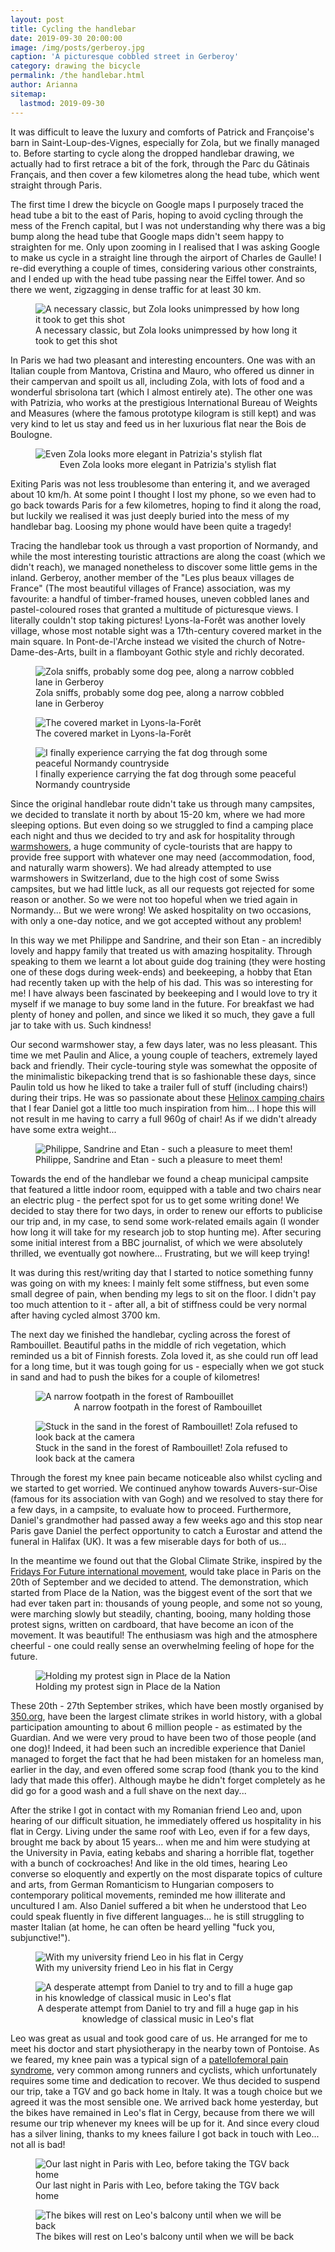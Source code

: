 ```yaml
---
layout: post
title: Cycling the handlebar
date: 2019-09-30 20:00:00
image: /img/posts/gerberoy.jpg
caption: 'A picturesque cobbled street in Gerberoy'
category: drawing the bicycle
permalink: /the handlebar.html
author: Arianna
sitemap:
  lastmod: 2019-09-30
---
```


It was difficult to leave the luxury and comforts of Patrick and Françoise's barn in Saint-Loup-des-Vignes, especially for Zola, but we finally managed to. Before starting to cycle along the dropped handlebar drawing, we actually had to first retrace a bit of the fork, through the Parc du Gâtinais Français, and then cover a few kilometres along the head tube, which went straight through Paris.   

The first time I drew the bicycle on Google maps I purposely traced the head tube a bit to the east of Paris, hoping to avoid cycling through the mess of the French capital, but I was not understanding why there was a big bump along the head tube that Google maps didn't seem happy to straighten for me. Only upon zooming in I realised that I was asking Google to make us cycle in a straight line through the airport of Charles de Gaulle! I re-did everything a couple of times, considering various other constraints, and I ended up with the head tube passing near the Eiffel tower. And so there we went, zigzagging in dense traffic for at least 30 km. 

<figure>
<img class="img-responsive center-block" src=" /img/posts/eiffel.jpg" alt="A necessary classic, but Zola looks unimpressed by how long it took to get this shot">
<figcaption>A necessary classic, but Zola looks unimpressed by how long it took to get this shot</figcaption>
</figure><p></p> 

In Paris we had two pleasant and interesting encounters. One was with an Italian couple from Mantova, Cristina and Mauro, who offered us dinner in their campervan and spoilt us all, including Zola, with lots of food and a wonderful sbrisolona tart (which I almost entirely ate). The other one was with Patrizia, who works at the prestigious International Bureau of Weights and Measures (where the famous prototype kilogram is still kept) and was very kind to let us stay and feed us in her luxurious flat near the Bois de Boulogne.  

<div id="vertical_image">
<figure>
<img class="img-responsive center-block" src=" /img/posts/patrizia.jpg" alt="Even Zola looks more elegant in Patrizia's stylish flat">
<figcaption style="text-align: center;">Even Zola looks more elegant in Patrizia's stylish flat</figcaption>
</figure><p></p>
</div>

Exiting Paris was not less troublesome than entering it, and we averaged about 10 km/h. At some point I thought I lost my phone, so we even had to go back towards Paris for a few kilometres, hoping to find it along the road, but luckily we realised it was just deeply buried into the mess of my handlebar bag. Loosing my phone would have been quite a tragedy!

Tracing the handlebar took us through a vast proportion of Normandy, and while the most interesting touristic attractions are along the coast (which we didn't reach), we managed nonetheless to discover some little gems in the inland. Gerberoy, another member of the "Les plus beaux villages de France" (The most beautiful villages of France) association, was my favourite: a handful of timber-framed houses, uneven cobbled lanes and pastel-coloured roses that granted a multitude of picturesque views. I literally couldn't stop taking pictures! Lyons-la-Forêt was another lovely village, whose most notable sight was a 17th-century covered market in the main square. In Pont-de-l'Arche instead we visited the church of Notre-Dame-des-Arts, built in a flamboyant Gothic style and richly decorated.    

<figure>
<img class="img-responsive center-block" src=" /img/posts/gerberoy2.jpg" alt="Zola sniffs, probably some dog pee, along a narrow cobbled lane in Gerberoy">
<figcaption>Zola sniffs, probably some dog pee, along a narrow cobbled lane in Gerberoy</figcaption>
</figure><p></p>

<figure>
<img class="img-responsive center-block" src=" /img/posts/lyons.jpg" alt="The covered market in Lyons-la-Forêt">
<figcaption>The covered market in Lyons-la-Forêt</figcaption>
</figure><p></p>

<figure>
<img class="img-responsive center-block" src=" /img/posts/ari-cargo.jpg" alt="I finally experience carrying the fat dog through some peaceful Normandy countryside">
<figcaption>I finally experience carrying the fat dog through some peaceful Normandy countryside</figcaption>
</figure><p></p>

Since the original handlebar route didn't take us through many campsites, we decided to translate it north by about 15-20 km, where we had more sleeping options. But even doing so we struggled to find a camping place each night and thus we decided to try and ask for hospitality through <a class="special" href="https://www.warmshowers.org/">warmshowers</a>, a huge community of cycle-tourists that are happy to provide free support with whatever one may need (accommodation, food, and naturally warm showers). We had already attempted to use warmshowers in Switzerland, due to the high cost of some Swiss campsites, but we had little luck, as all our requests got rejected for some reason or another. So we were not too hopeful when we tried again in Normandy... But we were wrong! We asked hospitality on two occasions, with only a one-day notice, and we got accepted without any problem! 

In this way we met Philippe and Sandrine, and their son Etan - an incredibly lovely and happy family that treated us with amazing hospitality. Through speaking to them we learnt a lot about guide dog training (they were hosting one of these dogs during week-ends) and beekeeping, a hobby that Etan had recently taken up with the help of his dad. This was so interesting for me! I have always been fascinated by beekeeping and I would love to try it myself if we manage to buy some land in the future. For breakfast we had plenty of honey and pollen, and since we liked it so much, they gave a full jar to take with us. Such kindness!

Our second warmshower stay, a few days later, was no less pleasant. This time we met Paulin and Alice, a young couple of teachers, extremely layed back and friendly. Their cycle-touring style was somewhat the opposite of the minimalistic bikepacking trend that is so fashionable these days, since Paulin told us how he liked to take a trailer full of stuff (including chairs!) during their trips. He was so passionate about these <a class="special" href="https://helinox.com/products/chair-one">Helinox camping chairs</a> that I fear Daniel got a little too much inspiration from him... I hope this will not result in me having to carry a full 960g of chair! As if we didn't already have some extra weight... 

<figure>
<img class="img-responsive center-block" src=" /img/posts/philippe-sandrine.jpg" alt="Philippe, Sandrine and Etan - such a pleasure to meet them!">
<figcaption>Philippe, Sandrine and Etan - such a pleasure to meet them!</figcaption>
</figure><p></p>

Towards the end of the handlebar we found a cheap municipal campsite that featured a little indoor room, equipped with a table and two chairs near an electric plug - the perfect spot for us to get some writing done! We decided to stay there for two days, in order to renew our efforts to publicise our trip and, in my case, to send some work-related emails again (I wonder how long it will take for my research job to stop hunting me). After securing some initial interest from a BBC journalist, of which we were absolutely thrilled, we eventually got nowhere... Frustrating, but we will keep trying!

It was during this rest/writing day that I started to notice something funny was going on with my knees: I mainly felt some stiffness, but even some small degree of pain, when bending my legs to sit on the floor. I didn't pay too much attention to it - after all, a bit of stiffness could be very normal after having cycled almost 3700 km. 

The next day we finished the handlebar, cycling across the forest of Rambouillet. Beautiful paths in the middle of rich vegetation, which reminded us a bit of Finnish forests. Zola loved it, as she could run off lead for a long time, but it was tough going for us - especially when we got stuck in sand and had to push the bikes for a couple of kilometres!

<div id="vertical_image">
<figure>
<img class="img-responsive center-block" src=" /img/posts/rambouillet.jpg" alt="A narrow footpath in the forest of Rambouillet">
<figcaption style="text-align: center;">A narrow footpath in the forest of Rambouillet</figcaption>
</figure><p></p>
</div>

<figure>
<img class="img-responsive center-block" src=" /img/posts/rambouillet-sand.jpg" alt="Stuck in the sand in the forest of Rambouillet! Zola refused to look back at the camera">
<figcaption>Stuck in the sand in the forest of Rambouillet! Zola refused to look back at the camera</figcaption>
</figure><p></p>

Through the forest my knee pain became noticeable also whilst cycling and we started to get worried. We continued anyhow towards Auvers-sur-Oise (famous for its association with van Gogh) and we resolved to stay there for a few days, in a campsite, to evaluate how to proceed. Furthermore, Daniel's grandmother had passed away a few weeks ago and this stop near Paris gave Daniel the perfect opportunity to catch a Eurostar and attend the funeral in Halifax (UK). It was a few miserable days for both of us...     

In the meantime we found out that the Global Climate Strike, inspired by the <a class="special" href="https://www.fridaysforfuture.org">Fridays For Future international movement</a>, would take place in Paris on the 20th of September and we decided to attend. The demonstration, which started from Place de la Nation, was the biggest event of the sort that we had ever taken part in: thousands of young people, and some not so young, were marching slowly but steadily, chanting, booing, many holding those protest signs, written on cardboard, that have become an icon of the movement. It was beautiful! The enthusiasm was high and the atmosphere cheerful - one could really sense an overwhelming feeling of hope for the future. 

<figure>
<img class="img-responsive center-block" src=" /img/posts/global-strike.jpg" alt="Holding my protest sign in Place de la Nation">
<figcaption>Holding my protest sign in Place de la Nation</figcaption>
</figure><p></p>

These 20th - 27th September strikes, which have been mostly organised by <a class="special" href="https://350.org/">350.org</a>, have been the largest climate strikes in world history, with a global participation amounting to about 6 million people - as estimated by the Guardian. And we were very proud to have been two of those people (and one dog)! Indeed, it had been such an incredible experience that Daniel managed to forget the fact that he had been mistaken for an homeless man, earlier in the day, and even offered some scrap food (thank you to the kind lady that made this offer). Although maybe he didn't forget completely as he did go for a good wash and a full shave on the next day...      

After the strike I got in contact with my Romanian friend Leo and, upon hearing of our difficult situation, he immediately offered us hospitality in his flat in Cergy. Living under the same roof with Leo, even if for a few days, brought me back by about 15 years... when me and him were studying at the University in Pavia, eating kebabs and sharing a horrible flat, together with a bunch of cockroaches! And like in the old times, hearing Leo converse so eloquently and expertly on the most disparate topics of culture and arts, from German Romanticism to Hungarian composers to contemporary political movements, reminded me how illiterate and uncultured I am. Also Daniel suffered a bit when he understood that Leo could speak fluently in five different languages... he is still struggling to master Italian (at home, he can often be heard yelling "fuck you, subjunctive!"). 

<figure>
<img class="img-responsive center-block" src=" /img/posts/leo.jpg" alt="With my university friend Leo in his flat in Cergy">
<figcaption>With my university friend Leo in his flat in Cergy</figcaption>
</figure><p></p>

<div id="vertical_image">
<figure>
<img class="img-responsive center-block" src=" /img/posts/music.jpg" alt="A desperate attempt from Daniel to try and to fill a huge gap in his knowledge of classical music in Leo's flat">
<figcaption style="text-align: center;">A desperate attempt from Daniel to try and fill a huge gap in his knowledge of classical music in Leo's flat</figcaption>
</figure><p></p>
</div>

Leo was great as usual and took good care of us. He arranged for me to meet his doctor and start physiotherapy in the nearby town of Pontoise. As we feared, my knee pain was a typical sign of a <a class="special" href="https://en.wikipedia.org/wiki/Patellofemoral_pain_syndrome">patellofemoral pain syndrome</a>, very common among runners and cyclists, which unfortunately requires some time and dedication to recover. We thus decided to suspend our trip, take a TGV and go back home in Italy. It was a tough choice but we agreed it was the most sensible one. We arrived back home yesterday, but the bikes have remained in Leo's flat in Cergy, because from there we will resume our trip whenever my knees will be up for it. And since every cloud has a silver lining, thanks to my knees failure I got back in touch with Leo... not all is bad! 

<figure>
<img class="img-responsive center-block" src=" /img/posts/leo-all.jpg" alt="Our last night in Paris with Leo, before taking the TGV back home">
<figcaption>Our last night in Paris with Leo, before taking the TGV back home</figcaption>
</figure><p></p>

<figure>
<img class="img-responsive center-block" src=" /img/posts/bikes-leo.jpg" alt="The bikes will rest on Leo's balcony until when we will be back">
<figcaption>The bikes will rest on Leo's balcony until when we will be back</figcaption>
</figure><p></p>